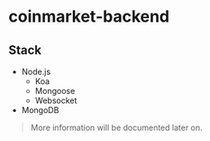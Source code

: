 # coinmarket-backend

## Stack
- Node.js
  - Koa
  - Mongoose
  - Websocket
- MongoDB

> More information will be documented later on.